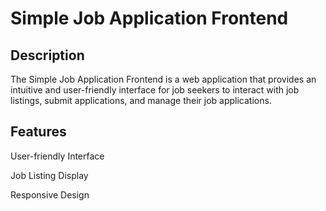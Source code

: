 # Simple Job Application Frontend
## Description
The Simple Job Application Frontend is a web application that provides an intuitive and user-friendly interface for job seekers to interact with job listings, submit applications, and manage their job applications.

## Features
User-friendly Interface

Job Listing Display

Responsive Design
